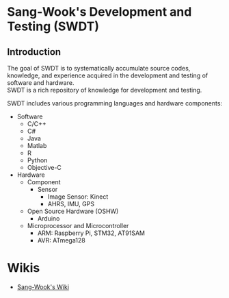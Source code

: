 # Sang-Wook's Development and Testing (SWDT)

## Introduction

The goal of SWDT is to systematically accumulate source codes, knowledge, and experience acquired in the development and testing of software and hardware. <br />
SWDT is a rich repository of knowledge for development and testing.

SWDT includes various programming languages and hardware components:
* Software
  * C/C++
  * C#
  * Java
  * Matlab
  * R
  * Python
  * Objective-C
* Hardware
  * Component
    * Sensor
      * Image Sensor: Kinect
      * AHRS, IMU, GPS
  * Open Source Hardware (OSHW)
    * Arduino
  * Microprocessor and Microcontroller
    * ARM: Raspberry Pi, STM32, AT91SAM
    * AVR: ATmega128

# Wikis
- [Sang-Wook's Wiki](https://github.com/sangwook236/general-development-and-testing/wiki/Home)

